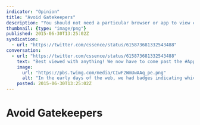 ```yaml
---
indicator: "Opinion"
title: "Avoid Gatekeepers"
description: "You should not need a particular browser or app to view content."
thumbnail: {type: "image/png"}
published: 2015-06-30T13:25:02Z
syndication:
  - url: "https://twitter.com/cssence/status/615873681332543488"
conversation:
  - url: "https://twitter.com/cssence/status/615873681332543488"
    text: "Best viewed with anything! We now have to come past the #Apple #Android shenanigans. #WebDesign"
    image:
      url: "https://pbs.twimg.com/media/CIwF2WmUwAAq_pe.png"
      alt: "In the early days of the web, we had badges indicating which browser should preferably be used to view a site. Today, the badges that “encourage” you to download an app just to get to the content are even worse."
    posted: 2015-06-30T13:25:02Z
---
```


# Avoid Gatekeepers
